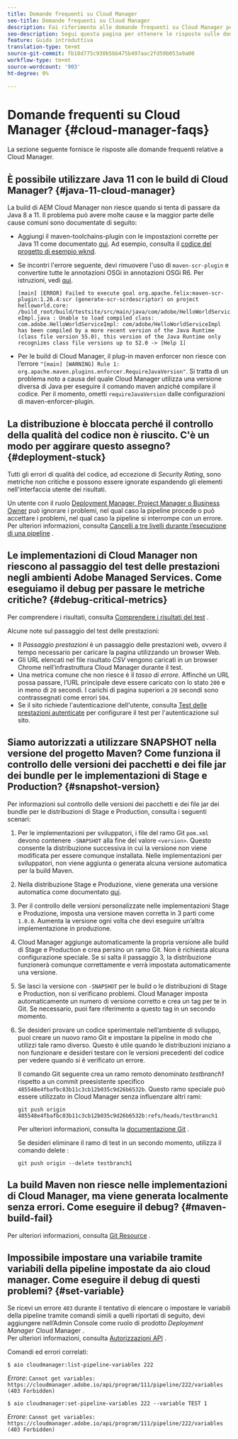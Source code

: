 ```yaml
---
title: Domande frequenti su Cloud Manager
seo-title: Domande frequenti su Cloud Manager
description: Fai riferimento alle domande frequenti su Cloud Manager per ricevere alcuni suggerimenti per la risoluzione dei problemi
seo-description: Segui questa pagina per ottenere le risposte sulle domande frequenti su Cloud Manager
feature: Guida introduttiva
translation-type: tm+mt
source-git-commit: fb10d775c930b5bb475b497aac2fd59b053a9a00
workflow-type: tm+mt
source-wordcount: '903'
ht-degree: 0%

---
```



# Domande frequenti su Cloud Manager {#cloud-manager-faqs}

La sezione seguente fornisce le risposte alle domande frequenti relative a Cloud Manager.

## È possibile utilizzare Java 11 con le build di Cloud Manager? {#java-11-cloud-manager}

La build di AEM Cloud Manager non riesce quando si tenta di passare da Java 8 a 11. Il problema può avere molte cause e la maggior parte delle cause comuni sono documentate di seguito:

* Aggiungi il maven-toolchains-plugin con le impostazioni corrette per Java 11 come documentato [qui](https://experienceleague.adobe.com/docs/experience-manager-cloud-manager/using/getting-started/create-application-project/using-the-wizard.html?lang=en#getting-started).  Ad esempio, consulta il [codice del progetto di esempio wknd](https://github.com/adobe/aem-guides-wknd/commit/6cb5238cb6b932735dcf91b21b0d835ae3a7fe75).

* Se incontri l&#39;errore seguente, devi rimuovere l&#39;uso di `maven-scr-plugin` e convertire tutte le annotazioni OSGi in annotazioni OSGi R6. Per istruzioni, vedi [qui](https://cqdump.wordpress.com/2019/01/03/from-scr-annotations-to-osgi-annotations/).

   `[main] [ERROR] Failed to execute goal org.apache.felix:maven-scr-plugin:1.26.4:scr (generate-scr-scrdescriptor) on project helloworld.core: /build_root/build/testsite/src/main/java/com/adobe/HelloWorldServiceImpl.java : Unable to load compiled class: com.adobe.HelloWorldServiceImpl: com/adobe/HelloWorldServiceImpl has been compiled by a more recent version of the Java Runtime (class file version 55.0), this version of the Java Runtime only recognizes class file versions up to 52.0 -> [Help 1]`

* Per le build di Cloud Manager, il plug-in maven enforcer non riesce con l’errore `"[main] [WARNING] Rule 1: org.apache.maven.plugins.enforcer.RequireJavaVersion"`. Si tratta di un problema noto a causa del quale Cloud Manager utilizza una versione diversa di Java per eseguire il comando maven anziché compilare il codice. Per il momento, ometti `requireJavaVersion` dalle configurazioni di maven-enforcer-plugin.

## La distribuzione è bloccata perché il controllo della qualità del codice non è riuscito. C&#39;è un modo per aggirare questo assegno? {#deployment-stuck}

Tutti gli errori di qualità del codice, ad eccezione di *Security Rating*, sono metriche non critiche e possono essere ignorate espandendo gli elementi nell&#39;interfaccia utente dei risultati.

Un utente con il ruolo [Deployment Manager, Project Manager o Business Owner](https://experienceleague.adobe.com/docs/experience-manager-cloud-manager/using/requirements/setting-up-users-and-roles.html?lang=en#requirements) può ignorare i problemi, nel qual caso la pipeline procede o può accettare i problemi, nel qual caso la pipeline si interrompe con un errore.  Per ulteriori informazioni, consulta [Cancelli a tre livelli durante l’esecuzione di una pipeline](https://experienceleague.adobe.com/docs/experience-manager-cloud-manager/using/how-to-use/understand-your-test-results.html?lang=en#how-to-use) .

## Le implementazioni di Cloud Manager non riescono al passaggio del test delle prestazioni negli ambienti Adobe Managed Services. Come eseguiamo il debug per passare le metriche critiche? {#debug-critical-metrics}

Per comprendere i risultati, consulta [Comprendere i risultati del test](https://experienceleague.adobe.com/docs/experience-manager-cloud-manager/using/how-to-use/understand-your-test-results.html?lang=en#how-to-use) .

Alcune note sul passaggio del test delle prestazioni:

* Il *Passaggio prestazioni* è un passaggio delle prestazioni web, ovvero il tempo necessario per caricare la pagina utilizzando un browser Web.
* Gli URL elencati nel file risultato *CSV* vengono caricati in un browser Chrome nell’infrastruttura Cloud Manager durante il test.
* Una metrica comune che non riesce è il *tasso di errore*. Affinché un URL possa passare, l’URL principale deve essere caricato con lo stato `200` e in meno di `20` secondi. I carichi di pagina superiori a `20` secondi sono contrassegnati come errori `504`.
* Se il sito richiede l&#39;autenticazione dell&#39;utente, consulta [Test delle prestazioni autenticate](https://experienceleague.adobe.com/docs/experience-manager-cloud-manager/using/how-to-use/configuring-pipeline.html?lang=en#how-to-use) per configurare il test per l&#39;autenticazione sul sito.

## Siamo autorizzati a utilizzare SNAPSHOT nella versione del progetto Maven? Come funziona il controllo delle versioni dei pacchetti e dei file jar dei bundle per le implementazioni di Stage e Production? {#snapshot-version}

Per informazioni sul controllo delle versioni dei pacchetti e dei file jar dei bundle per le distribuzioni di Stage e Production, consulta i seguenti scenari:

1. Per le implementazioni per sviluppatori, i file del ramo Git `pom.xml` devono contenere `-SNAPSHOT` alla fine del valore `<version>`. Questo consente la distribuzione successiva in cui la versione non viene modificata per essere comunque installata. Nelle implementazioni per sviluppatori, non viene aggiunta o generata alcuna versione automatica per la build Maven.

1. Nella distribuzione Stage e Produzione, viene generata una versione automatica come documentato [qui](https://experienceleague.adobe.com/docs/experience-manager-cloud-manager/using/managing-code/activating-maven-project.html?lang=en#managing-code).

1. Per il controllo delle versioni personalizzate nelle implementazioni Stage e Produzione, imposta una versione maven corretta in 3 parti come `1.0.0`. Aumenta la versione ogni volta che devi eseguire un’altra implementazione in produzione.

1. Cloud Manager aggiunge automaticamente la propria versione alle build di Stage e Production e crea persino un ramo Git. Non è richiesta alcuna configurazione speciale. Se si salta il passaggio 3, la distribuzione funzionerà comunque correttamente e verrà impostata automaticamente una versione.

1. Se lasci la versione con `-SNAPSHOT` per le build o le distribuzioni di Stage e Production, non si verificano problemi. Cloud Manager imposta automaticamente un numero di versione corretto e crea un tag per te in Git. Se necessario, puoi fare riferimento a questo tag in un secondo momento.

1. Se desideri provare un codice sperimentale nell’ambiente di sviluppo, puoi creare un nuovo ramo Git e impostare la pipeline in modo che utilizzi tale ramo diverso. Questo è utile quando le distribuzioni iniziano a non funzionare e desideri testare con le versioni precedenti del codice per vedere quando si è verificato un errore.

   Il comando Git seguente crea un ramo remoto denominato *testbranch1* rispetto a un commit preesistente specifico `485548e4fbafbc83b11c3cb12b035c9d26b6532b`.  Questo ramo speciale può essere utilizzato in Cloud Manager senza influenzare altri rami:

   `git push origin 485548e4fbafbc83b11c3cb12b035c9d26b6532b:refs/heads/testbranch1`

   Per ulteriori informazioni, consulta la [documentazione Git](https://git-scm.com/book/en/v2/Git-Internals-Git-References) .

   Se desideri eliminare il ramo di test in un secondo momento, utilizza il comando delete :

   `git push origin --delete testbranch1`

## La build Maven non riesce nelle implementazioni di Cloud Manager, ma viene generata localmente senza errori. Come eseguire il debug? {#maven-build-fail}

Per ulteriori informazioni, consulta [Git Resource](https://github.com/cqsupport/cloud-manager/blob/main/cm-build-step-fails.md) .

## Impossibile impostare una variabile tramite variabili della pipeline impostate da aio cloud manager. Come eseguire il debug di questi problemi? {#set-variable}

Se ricevi un errore `403` durante il tentativo di elencare o impostare le variabili della pipeline tramite comandi simili a quelli riportati di seguito, devi aggiungere nell’Admin Console come ruolo di prodotto *Deployment Manager* Cloud Manager .\
Per ulteriori informazioni, consulta [Autorizzazioni API](https://www.adobe.io/apis/experiencecloud/cloud-manager/docs.html#!AdobeDocs/cloudmanager-api-docs/master/permissions.md) .

Comandi ed errori correlati:

`$ aio cloudmanager:list-pipeline-variables 222`

*Errore*:  `Cannot get variables: https://cloudmanager.adobe.io/api/program/111/pipeline/222/variables (403 Forbidden)`

`$ aio cloudmanager:set-pipeline-variables 222 --variable TEST 1`

*Errore*:  `Cannot get variables: https://cloudmanager.adobe.io/api/program/111/pipeline/222/variables (403 Forbidden)`
